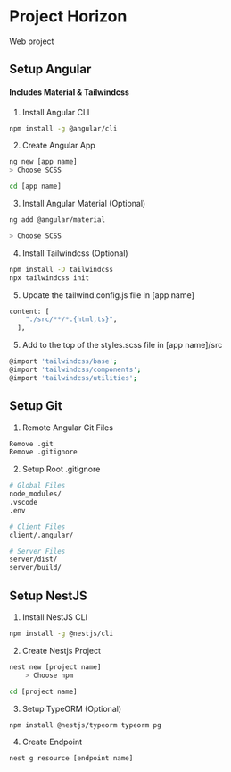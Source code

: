 # Project Horizon

Web project

## Setup Angular

#### Includes Material & Tailwindcss

1. Install Angular CLI

```bash
npm install -g @angular/cli
```

2. Create Angular App

```bash
ng new [app name]
> Choose SCSS

cd [app name]
```

3. Install Angular Material (Optional)

```bash
ng add @angular/material

> Choose SCSS
```

4. Install Tailwindcss (Optional)

```bash
npm install -D tailwindcss
npx tailwindcss init
```

5. Update the tailwind.config.js file in [app name]

```bash
content: [
    "./src/**/*.{html,ts}",
  ],
```

5. Add to the top of the styles.scss file in [app name]/src

```bash
@import 'tailwindcss/base';
@import 'tailwindcss/components';
@import 'tailwindcss/utilities';
```

## Setup Git

1. Remote Angular Git Files

```bash
Remove .git
Remove .gitignore
```

2. Setup Root .gitignore

```bash
# Global Files
node_modules/
.vscode
.env

# Client Files
client/.angular/

# Server Files
server/dist/
server/build/
```

## Setup NestJS

1. Install NestJS CLI

```bash
npm install -g @nestjs/cli
```

2. Create Nestjs Project

```bash
nest new [project name]
    > Choose npm

cd [project name]
```

3. Setup TypeORM (Optional)
```bash
npm install @nestjs/typeorm typeorm pg
```

4. Create Endpoint

```bash
nest g resource [endpoint name]
```

